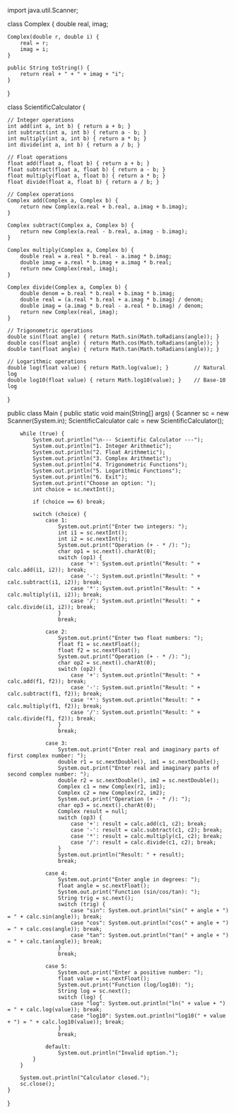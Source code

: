 import java.util.Scanner;

class Complex {
    double real, imag;

    Complex(double r, double i) {
        real = r;
        imag = i;
    }

    public String toString() {
        return real + " + " + imag + "i";
    }
}

class ScientificCalculator {

    // Integer operations
    int add(int a, int b) { return a + b; }
    int subtract(int a, int b) { return a - b; }
    int multiply(int a, int b) { return a * b; }
    int divide(int a, int b) { return a / b; }

    // Float operations
    float add(float a, float b) { return a + b; }
    float subtract(float a, float b) { return a - b; }
    float multiply(float a, float b) { return a * b; }
    float divide(float a, float b) { return a / b; }

    // Complex operations
    Complex add(Complex a, Complex b) {
        return new Complex(a.real + b.real, a.imag + b.imag);
    }

    Complex subtract(Complex a, Complex b) {
        return new Complex(a.real - b.real, a.imag - b.imag);
    }

    Complex multiply(Complex a, Complex b) {
        double real = a.real * b.real - a.imag * b.imag;
        double imag = a.real * b.imag + a.imag * b.real;
        return new Complex(real, imag);
    }

    Complex divide(Complex a, Complex b) {
        double denom = b.real * b.real + b.imag * b.imag;
        double real = (a.real * b.real + a.imag * b.imag) / denom;
        double imag = (a.imag * b.real - a.real * b.imag) / denom;
        return new Complex(real, imag);
    }

    // Trigonometric operations
    double sin(float angle) { return Math.sin(Math.toRadians(angle)); }
    double cos(float angle) { return Math.cos(Math.toRadians(angle)); }
    double tan(float angle) { return Math.tan(Math.toRadians(angle)); }

    // Logarithmic operations
    double log(float value) { return Math.log(value); }        // Natural log
    double log10(float value) { return Math.log10(value); }    // Base-10 log
}

public class Main {
    public static void main(String[] args) {
        Scanner sc = new Scanner(System.in);
        ScientificCalculator calc = new ScientificCalculator();

        while (true) {
            System.out.println("\n--- Scientific Calculator ---");
            System.out.println("1. Integer Arithmetic");
            System.out.println("2. Float Arithmetic");
            System.out.println("3. Complex Arithmetic");
            System.out.println("4. Trigonometric Functions");
            System.out.println("5. Logarithmic Functions");
            System.out.println("6. Exit");
            System.out.print("Choose an option: ");
            int choice = sc.nextInt();

            if (choice == 6) break;

            switch (choice) {
                case 1:
                    System.out.print("Enter two integers: ");
                    int i1 = sc.nextInt();
                    int i2 = sc.nextInt();
                    System.out.print("Operation (+ - * /): ");
                    char op1 = sc.next().charAt(0);
                    switch (op1) {
                        case '+': System.out.println("Result: " + calc.add(i1, i2)); break;
                        case '-': System.out.println("Result: " + calc.subtract(i1, i2)); break;
                        case '*': System.out.println("Result: " + calc.multiply(i1, i2)); break;
                        case '/': System.out.println("Result: " + calc.divide(i1, i2)); break;
                    }
                    break;

                case 2:
                    System.out.print("Enter two float numbers: ");
                    float f1 = sc.nextFloat();
                    float f2 = sc.nextFloat();
                    System.out.print("Operation (+ - * /): ");
                    char op2 = sc.next().charAt(0);
                    switch (op2) {
                        case '+': System.out.println("Result: " + calc.add(f1, f2)); break;
                        case '-': System.out.println("Result: " + calc.subtract(f1, f2)); break;
                        case '*': System.out.println("Result: " + calc.multiply(f1, f2)); break;
                        case '/': System.out.println("Result: " + calc.divide(f1, f2)); break;
                    }
                    break;

                case 3:
                    System.out.print("Enter real and imaginary parts of first complex number: ");
                    double r1 = sc.nextDouble(), im1 = sc.nextDouble();
                    System.out.print("Enter real and imaginary parts of second complex number: ");
                    double r2 = sc.nextDouble(), im2 = sc.nextDouble();
                    Complex c1 = new Complex(r1, im1);
                    Complex c2 = new Complex(r2, im2);
                    System.out.print("Operation (+ - * /): ");
                    char op3 = sc.next().charAt(0);
                    Complex result = null;
                    switch (op3) {
                        case '+': result = calc.add(c1, c2); break;
                        case '-': result = calc.subtract(c1, c2); break;
                        case '*': result = calc.multiply(c1, c2); break;
                        case '/': result = calc.divide(c1, c2); break;
                    }
                    System.out.println("Result: " + result);
                    break;

                case 4:
                    System.out.print("Enter angle in degrees: ");
                    float angle = sc.nextFloat();
                    System.out.print("Function (sin/cos/tan): ");
                    String trig = sc.next();
                    switch (trig) {
                        case "sin": System.out.println("sin(" + angle + ") = " + calc.sin(angle)); break;
                        case "cos": System.out.println("cos(" + angle + ") = " + calc.cos(angle)); break;
                        case "tan": System.out.println("tan(" + angle + ") = " + calc.tan(angle)); break;
                    }
                    break;

                case 5:
                    System.out.print("Enter a positive number: ");
                    float value = sc.nextFloat();
                    System.out.print("Function (log/log10): ");
                    String log = sc.next();
                    switch (log) {
                        case "log": System.out.println("ln(" + value + ") = " + calc.log(value)); break;
                        case "log10": System.out.println("log10(" + value + ") = " + calc.log10(value)); break;
                    }
                    break;

                default:
                    System.out.println("Invalid option.");
            }
        }

        System.out.println("Calculator closed.");
        sc.close();
    }
}

